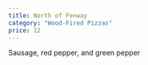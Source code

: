 ```yaml
---
title: North of Fenway
category: "Wood-Fired Pizzas"
price: 12
---
```


Sausage, red pepper, and green pepper